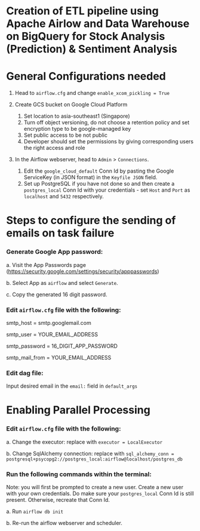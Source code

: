 # Creation of ETL pipeline using Apache Airlow and Data Warehouse on BigQuery for Stock Analysis (Prediction) & Sentiment Analysis

# General Configurations needed
1. Head to `airflow.cfg` and change `enable_xcom_pickling = True`
2. Create GCS bucket on Google Cloud Platform
    1. Set location to asia-southeast1 (Singapore)
    2. Turn off object versioning, do not choose a retention policy and set encryption type to be google-managed key
    3. Set public access to be not public
    4. Developer should set the permissions by giving corresponding users the right access and role

3. In the Airflow webserver, head to `Admin` > `Connections`. 
    1. Edit the `google_cloud_default` Conn Id by pasting the Google ServiceKey (in JSON format) in the `Keyfile JSON` field. 
    2. Set up PostgreSQL if you have not done so and then create a `postgres_local` Conn Id with your credentials - set `Host` and `Port` as `localhost` and `5432` respectively. 

# Steps to configure the sending of emails on task failure
### Generate Google App password: 

a. Visit the App Passwords page (https://security.google.com/settings/security/apppasswords)

b. Select App as `airflow` and select `Generate`. 

c. Copy the generated 16 digit password. 

### Edit `airflow.cfg` file with the following:

smtp_host = smtp.googlemail.com

smtp_user = YOUR_EMAIL_ADDRESS

smtp_password = 16_DIGIT_APP_PASSWORD

smtp_mail_from = YOUR_EMAIL_ADDRESS

### Edit dag file:

Input desired email in the `email:` field in `default_args`

# Enabling Parallel Processing
### Edit `airflow.cfg` file with the following: 

a. Change the executor: replace with `executor = LocalExecutor`

b. Change SqlAlchemy connection: replace with `sql_alchemy_conn = postgresql+psycopg2://postgres_local:airflow@localhost/postgres_db`

### Run the following commands within the terminal:

Note: you will first be prompted to create a new user. Create a new user with your own credentials. Do make sure your `postgres_local` Conn Id is still present. Otherwise, recreate that Conn Id. 

a. Run `airflow db init`

b. Re-run the airflow webserver and scheduler. 



